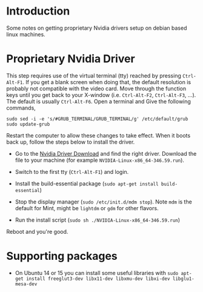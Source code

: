
# Introduction

Some notes on getting proprietary Nvidia drivers setup on debian based linux
machines.

# Proprietary Nvidia Driver

This step requires use of the virtual terminal (tty) reached by pressing
`Ctrl-Alt-F1`.  If you get a blank screen when doing that, the default
resolution is probably not compatible with the video card.  Move through
the function keys until you get back to your X-window (i.e. `Ctrl-Alt-F2`,
`Ctrl-Alt-F3`, ...).  The default is usually `Ctrl-Alt-F6`.  Open a terminal
and Give the following commands,

    sudo sed -i -e 's/#GRUB_TERMINAL/GRUB_TERMINAL/g' /etc/default/grub
    sudo update-grub

Restart the computer to allow these changes to take effect. When it boots
back up, follow the steps below to install the driver.

  * Go to the
    [Nvidia Driver Download](http://www.nvidia.com/Download/index.aspx)
    and find the right driver.  Download the file to your machine
    (for example `NVIDIA-Linux-x86_64-346.59.run`).

  * Switch to the first tty (`Ctrl-Alt-F1`) and login.

  * Install the build-essential package
    (`sudo apt-get install build-essential`)

  * Stop the display manager (`sudo /etc/init.d/mdm stop`).  Note `mdm` is
    the default for Mint, might be `lightdm` or `gdm` for other flavors.

  * Run the install script (`sudo sh ./NVIDIA-Linux-x86_64-346.59.run`)

Reboot and you're good.


# Supporting packages

  * On Ubuntu 14 or 15 you can install some useful libraries with
    `sudo apt-get install freeglut3-dev libx11-dev libxmu-dev libxi-dev libglu1-mesa-dev`